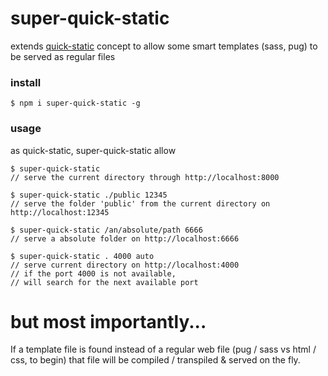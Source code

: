 # super-quick-static

extends [quick-static](https://github.com/jniac/quick-static) concept to allow some smart templates (sass, pug) to be served as regular files

### install
	$ npm i super-quick-static -g

### usage
as quick-static, super-quick-static allow	

	$ super-quick-static 
	// serve the current directory through http://localhost:8000

	$ super-quick-static ./public 12345 
	// serve the folder 'public' from the current directory on http://localhost:12345
	
	$ super-quick-static /an/absolute/path 6666 
	// serve a absolute folder on http://localhost:6666

	$ super-quick-static . 4000 auto
	// serve current directory on http://localhost:4000
	// if the port 4000 is not available, 
	// will search for the next available port

# but most importantly...

If a template file is found instead of a regular web file (pug / sass vs html / css, to begin) that file will be compiled / transpiled & served on the fly. 
